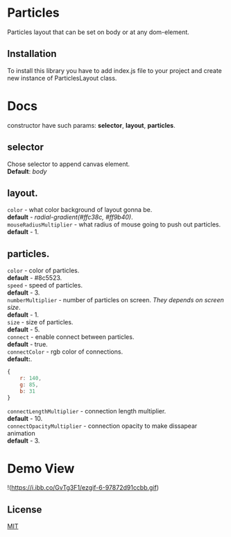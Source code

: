 # Particles
Particles layout that can be set on body or at any dom-element.

## Installation
To install this library you have to add index.js file to your project and create new instance of ParticlesLayout class.

# Docs
constructor have such params: **selector**, **layout**, **particles**. 
## selector
Chose selector to append canvas element.  
**Default**: *body*
## layout. 
`color` - what color background of layout gonna be.  
**default** - *radial-gradient(#ffc38c, #ff9b40)*.  
`mouseRadiusMultiplier` - what radius of mouse going to push out particles.  
**default** - 1.  
## particles.
`color` - color of particles.  
**default** - #8c5523.  
`speed` - speed of particles.  
**default** - 3.  
`numberMultiplier` - number of particles on screen. *They depends on screen size*.  
**default** - 1.  
`size` - size of particles.  
**default** - 5.  
`connect` - enable connect between particles.  
**default** - true.  
`connectColor` - rgb color of connections.  
**default:**.  
```javascript
{
    r: 140,
    g: 85,
    b: 31
}
```
`connectLengthMultiplier` - connection length multiplier.  
**default** - 10.  
`connectOpacityMultiplier` - connection opacity to make dissapear animation   
**default** - 3.  

# Demo View
!(https://i.ibb.co/GvTg3F1/ezgif-6-97872d91ccbb.gif)

## License
[MIT](https://choosealicense.com/licenses/mit/)
